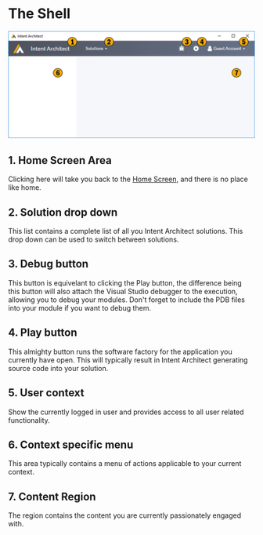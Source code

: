 # The Shell

![Image of the Shell](../../images/UserManual/Shell.png)

## 1. Home Screen Area
Clicking here will take you back to the [Home Screen](HomeScreen.md), and there is no place like home.

## 2. Solution drop down
This list contains a complete list of all you Intent Architect solutions. This drop down can be used to switch between solutions.

## 3. Debug button
This button is equivelant to clicking the Play button, the difference being this button will also attach the Visual Studio debugger to the execution, allowing you to debug your modules. Don't forget to include the PDB files into your module if you want to debug them. 

## 4. Play button
This almighty button runs the software factory for the application you currently have open. This will typically result in Intent Architect generating source code into your solution.

## 5. User context
Show the currently logged in user and provides access to all user related functionality.

## 6. Context specific menu
This area typically contains a menu of actions applicable to your current context. 

## 7. Content Region
The region contains the content you are currently passionately engaged with.